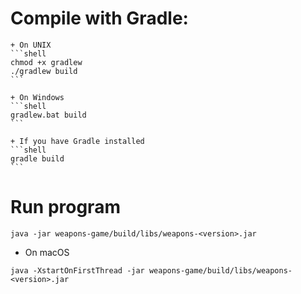 # Compile with Gradle:

    + On UNIX
    ```shell
    chmod +x gradlew
    ./gradlew build
    ```

    + On Windows
    ```shell
    gradlew.bat build
    ```

    + If you have Gradle installed
    ```shell
    gradle build
    ```

# Run program
```shell
java -jar weapons-game/build/libs/weapons-<version>.jar
```

  + On macOS
  ```shell
  java -XstartOnFirstThread -jar weapons-game/build/libs/weapons-<version>.jar
  ```
